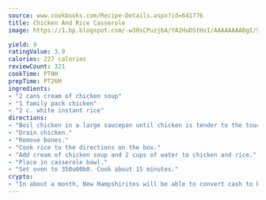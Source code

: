 ```yaml
---
source: www.cookbooks.com/Recipe-Details.aspx?id=641776
title: Chicken And Rice Casserole
image: https://1.bp.blogspot.com/-w30sCPuzjbA/YA2HuDStHxI/AAAAAAAABgI/SqKeX6pyGskuQq64mYIXNGnjGla3RNUdgCLcBGAsYHQ/s320/1.png

yield: 9
ratingValue: 3.9
calories: 227 calories
reviewCount: 321
cookTime: PT0H
prepTime: PT26M
ingredients:
- "2 cans cream of chicken soup"
- "1 family pack chicken"
- "2 c. white instant rice"
directions:
- "Boil chicken in a large saucepan until chicken is tender to the touch."
- "Drain chicken."
- "Remove bones."
- "Cook rice to the directions on the box."
- "Add cream of chicken soup and 2 cups of water to chicken and rice."
- "Place in casserole bowl."
- "Set oven to 350u00b0. Cook about 15 minutes."
crypto:
- "In about a month, New Hampshirites will be able to convert cash to bitcoins via new bitcoin ATMs popping up in the state."
---
```


